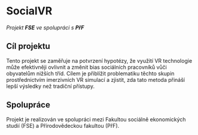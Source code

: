 # SocialVR

*Projekt __FSE__ ve spolupráci s __PřF__*

## Cíl projektu
Tento projekt se zaměřuje na potvrzení hypotézy, že využití VR technologie může efektivněji ovlivnit a změnit bias sociálních pracovníků vůči obyvatelům nižších tříd. Cílem je přiblížit problematiku těchto skupin prostřednictvím imerzivních VR simulací a zjistit, zda tato metoda přináší lepší výsledky než tradiční přístupy.

## Spolupráce
Projekt je realizován ve spolupráci mezi Fakultou sociálně ekonomických studií (FSE) a Přírodovědeckou fakultou (PřF).

